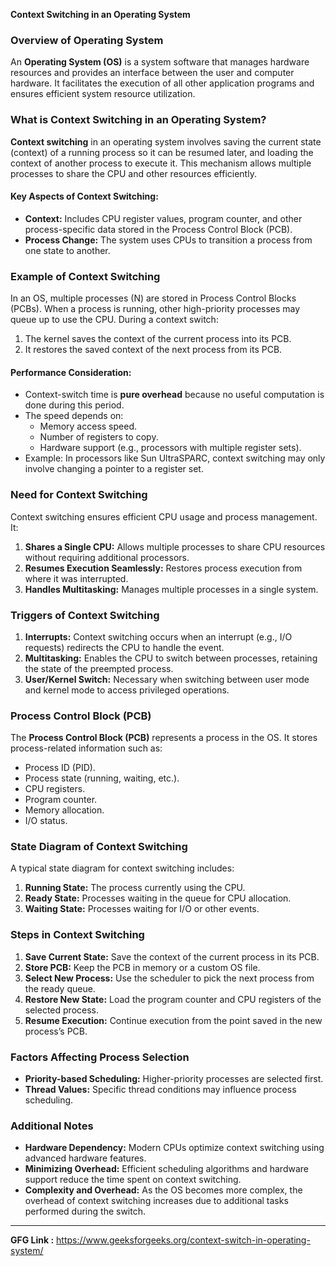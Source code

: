 **Context Switching in an Operating System**

### Overview of Operating System
An **Operating System (OS)** is a system software that manages hardware resources and provides an interface between the user and computer hardware. It facilitates the execution of all other application programs and ensures efficient system resource utilization.

### What is Context Switching in an Operating System?
**Context switching** in an operating system involves saving the current state (context) of a running process so it can be resumed later, and loading the context of another process to execute it. This mechanism allows multiple processes to share the CPU and other resources efficiently.

#### Key Aspects of Context Switching:
- **Context:** Includes CPU register values, program counter, and other process-specific data stored in the Process Control Block (PCB).
- **Process Change:** The system uses CPUs to transition a process from one state to another.

### Example of Context Switching
In an OS, multiple processes (N) are stored in Process Control Blocks (PCBs). When a process is running, other high-priority processes may queue up to use the CPU. During a context switch:
1. The kernel saves the context of the current process into its PCB.
2. It restores the saved context of the next process from its PCB.

#### Performance Consideration:
- Context-switch time is **pure overhead** because no useful computation is done during this period.
- The speed depends on:
  - Memory access speed.
  - Number of registers to copy.
  - Hardware support (e.g., processors with multiple register sets).
- Example: In processors like Sun UltraSPARC, context switching may only involve changing a pointer to a register set.

### Need for Context Switching
Context switching ensures efficient CPU usage and process management. It:
1. **Shares a Single CPU:** Allows multiple processes to share CPU resources without requiring additional processors.
2. **Resumes Execution Seamlessly:** Restores process execution from where it was interrupted.
3. **Handles Multitasking:** Manages multiple processes in a single system.

### Triggers of Context Switching
1. **Interrupts:** Context switching occurs when an interrupt (e.g., I/O requests) redirects the CPU to handle the event.
2. **Multitasking:** Enables the CPU to switch between processes, retaining the state of the preempted process.
3. **User/Kernel Switch:** Necessary when switching between user mode and kernel mode to access privileged operations.

### Process Control Block (PCB)
The **Process Control Block (PCB)** represents a process in the OS. It stores process-related information such as:
- Process ID (PID).
- Process state (running, waiting, etc.).
- CPU registers.
- Program counter.
- Memory allocation.
- I/O status.

### State Diagram of Context Switching
A typical state diagram for context switching includes:
1. **Running State:** The process currently using the CPU.
2. **Ready State:** Processes waiting in the queue for CPU allocation.
3. **Waiting State:** Processes waiting for I/O or other events.

### Steps in Context Switching
1. **Save Current State:** Save the context of the current process in its PCB.
2. **Store PCB:** Keep the PCB in memory or a custom OS file.
3. **Select New Process:** Use the scheduler to pick the next process from the ready queue.
4. **Restore New State:** Load the program counter and CPU registers of the selected process.
5. **Resume Execution:** Continue execution from the point saved in the new process’s PCB.

### Factors Affecting Process Selection
- **Priority-based Scheduling:** Higher-priority processes are selected first.
- **Thread Values:** Specific thread conditions may influence process scheduling.

### Additional Notes
- **Hardware Dependency:** Modern CPUs optimize context switching using advanced hardware features.
- **Minimizing Overhead:** Efficient scheduling algorithms and hardware support reduce the time spent on context switching.
- **Complexity and Overhead:** As the OS becomes more complex, the overhead of context switching increases due to additional tasks performed during the switch.

---

**GFG Link :** https://www.geeksforgeeks.org/context-switch-in-operating-system/
